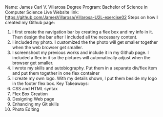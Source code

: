 Name: James Carl V. Villarosa
Degree Program: Bachelor of Science in Computer Science
Live Website link: https://github.com/JamesVillarosa/Villarosa-U2L-exercise02
Steps on how I created my Github page:
1. I first create the navigation bar by creating a flex box and my info in it. Then design the bar after I included all the necessary content.
2. I included my photo. I customized the the photo will get smaller together when the web browser get smaller.
3. I screenshoot my previous works and include it in my Github page. I included a flex in it so the pictures will automatically adjust when the browser get smaller.
4. I wrote my skills and autobiography. Put them in a separate div/flex item and put them together in one flex container
5. I create my own logo. With my details shown, I put them beside my logo in the footer flex box.
Key Takeaways:
1. CSS and HTML syntax
2. Flex Box Creation
3. Designing Web page
4. Enhancing my Git skills
5. Photo Editing